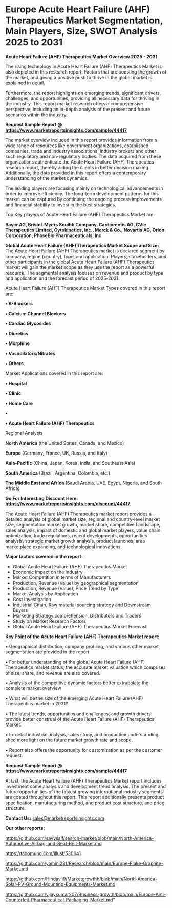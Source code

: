 # Europe Acute Heart Failure (AHF) Therapeutics Market Segmentation, Main Players, Size, SWOT Analysis 2025 to 2031

<Strong> Acute Heart Failure (AHF) Therapeutics Market Overview 2025 - 2031</strong>

The rising technology in Acute Heart Failure (AHF) Therapeutics Market is also depicted in this research report. Factors that are boosting the growth of the market, and giving a positive push to thrive in the global market is explained in detail.

Furthermore, the report highlights on emerging trends, significant drivers, challenges, and opportunities, providing all necessary data for thriving in the industry. This report market research offers a comprehensive perspective, including an in-depth analysis of the present and future scenarios within the industry.

<strong>Request Sample Report @ <a href=https://www.marketreportsinsights.com/sample/44417>https://www.marketreportsinsights.com/sample/44417</a></strong>

The market overview included in this report provides information from a wide range of resources like government organizations, established companies, trade and industry associations, industry brokers and other such regulatory and non-regulatory bodies. The data acquired from these organizations authenticate the Acute Heart Failure (AHF) Therapeutics research report, thereby aiding the clients in better decision making. Additionally, the data provided in this report offers a contemporary understanding of the market dynamics.

The leading players are focusing mainly on technological advancements in order to improve efficiency. The long-term development patterns for this market can be captured by continuing the ongoing process improvements and financial stability to invest in the best strategies.

Top Key players of Acute Heart Failure (AHF) Therapeutics Market are:

<strong>Bayer AG, Bristol-Myers Squibb Company, Cardiorentis AG, CVie Therapeutics Limited, Cytokinetics, Inc., Merck & Co., Novartis AG, Orion Corporation, PhaseBio Pharmaceuticals, Inc</strong>

<strong><b>Global Acute Heart Failure (AHF) Therapeutics Market Scope and Size:</b></strong>
The Acute Heart Failure (AHF) Therapeutics market is declared segment by company, region (country), type, and application. Players, stakeholders, and other participants in the global Acute Heart Failure (AHF) Therapeutics market will gain the market scope as they use the report as a powerful resource. The segmental analysis focuses on revenue and product by type and application and the forecast period of 2025-2031.

Acute Heart Failure (AHF) Therapeutics Market Types covered in this report are:

<strong>•  B-Blockers

•  Calcium Channel Blockers

•  Cardiac Glycosides

•  Diuretics

•  Morphine

•  Vasodilators/Nitrates

•  Others</strong>

Market Applications covered in this report are:

<strong>•  Hospital

•  Clinic

•  Home Care

•  

•  Acute Heart Failure (AHF) Therapeutics</strong> 

Regional Analysis

<strong>North America</strong> (the United States, Canada, and Mexico)

<strong>Europe</strong> (Germany, France, UK, Russia, and Italy)

<strong>Asia-Pacific</strong> (China, Japan, Korea, India, and Southeast Asia)

<strong>South America</strong> (Brazil, Argentina, Colombia, etc.)

<strong>The Middle East and Africa</strong> (Saudi Arabia, UAE, Egypt, Nigeria, and South Africa)

<strong>Go For Interesting Discount Here: <a href=https://www.marketreportsinsights.com/discount/44417>https://www.marketreportsinsights.com/discount/44417</a></strong>

The Acute Heart Failure (AHF) Therapeutics market report provides a detailed analysis of global market size, regional and country-level market size, segmentation market growth, market share, competitive Landscape, sales analysis, impact of domestic and global market players, value chain optimization, trade regulations, recent developments, opportunities analysis, strategic market growth analysis, product launches, area marketplace expanding, and technological innovations.

<strong><b>Major factors covered in the report:</b></strong>
<ul>
  <li>Global Acute Heart Failure (AHF) Therapeutics Market </li>
  <li>Economic Impact on the Industry</li>
  <li>Market Competition in terms of Manufacturers</li>
  <li>Production, Revenue (Value) by geographical segmentation</li>
  <li>Production, Revenue (Value), Price Trend by Type</li>
  <li>Market Analysis by Application</li>
  <li>Cost Investigation</li>
  <li>Industrial Chain, Raw material sourcing strategy and Downstream Buyers</li>
  <li>Marketing Strategy comprehension, Distributors and Traders</li>
  <li>Study on Market Research Factors</li>
  <li>Global Acute Heart Failure (AHF) Therapeutics Market Forecast</li>
</ul>

<strong><b>Key Point of the Acute Heart Failure (AHF) Therapeutics Market report:</b></strong>

• Geographical distribution, company profiling, and various other market segmentation are provided in the report.

• For better understanding of the global Acute Heart Failure (AHF) Therapeutics market status, the accurate market valuation which comprises of size, share, and revenue are also covered.

• Analysis of the competitive dynamic factors better extrapolate the complete market overview

• What will be the size of the emerging Acute Heart Failure (AHF) Therapeutics market in 2031?

• The latest trends, opportunities and challenges, and growth drivers provide better construal of the Acute Heart Failure (AHF) Therapeutics Market.

• In-detail industrial analysis, sales study, and production understanding shed more light on the future market growth rate and scope.

• Report also offers the opportunity for customization as per the customer request.

<strong>Request Sample Report @ <a href=https://www.marketreportsinsights.com/sample/44417>https://www.marketreportsinsights.com/sample/44417</a></strong>

At last, the Acute Heart Failure (AHF) Therapeutics Market report includes investment come analysis and development trend analysis. The present and future opportunities of the fastest growing international industry segments are coated throughout this report. This report additionally presents product specification, manufacturing method, and product cost structure, and price structure.

<strong>Contact Us:</strong>
sales@marketreportsinsights.com

<strong>Our other reports:</strong>

<a href=https://github.com/sayysaif/search-market/blob/main/North-America-Automotive-Airbag-and-Seat-Belt-Market.md>https://github.com/sayysaif/search-market/blob/main/North-America-Automotive-Airbag-and-Seat-Belt-Market.md</a>

<a href=https://tanomuno.com/illust/530641>https://tanomuno.com/illust/530641</a>

<a href=https://github.com/yamini231/Research/blob/main/Europe-Flake-Graphite-Market.md>https://github.com/yamini231/Research/blob/main/Europe-Flake-Graphite-Market.md</a>

<a href=https://github.com/Hindavii9/Marketgrowthh/blob/main/North-America-Solar-PV-Ground-Mounting-Equipments-Market.md>https://github.com/Hindavii9/Marketgrowthh/blob/main/North-America-Solar-PV-Ground-Mounting-Equipments-Market.md</a>

<a href=https://github.com/vijaykumar207/Business-growth/blob/main/Europe-Anti-Counterfeit-Pharmaceutical-Packaging-Market.md>https://github.com/vijaykumar207/Business-growth/blob/main/Europe-Anti-Counterfeit-Pharmaceutical-Packaging-Market.md</a>"
